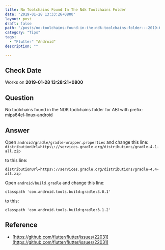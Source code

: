 ```yaml
---
title: No Toolchains Found In The Ndk Toolchains Folder
date: "2019-01-28 13:33:26+0800"
layout: post
draft: false
path: "/posts/no-toolchains-found-in-the-ndk-toolchains-folder---2019-01-28"
category: "Tips"
tags:
  - "Flutter" "Android"
description: ""

---
```


## Check Date

Works on **2019-01-28 13:28:21+0800**

## Question

No toolchains found in the NDK toolchains folder for ABI with prefix: mips64el-linux-android

## Answer

Open `android/gradle/gradle-wrapper.properties` and change this line:
`distributionUrl=https\://services.gradle.org/distributions/gradle-4.1-all.zip`

to this line:

`distributionUrl=https\://services.gradle.org/distributions/gradle-4.4-all.zip`

Open `android/build.gradle` and change this line:

`classpath 'com.android.tools.build:gradle:3.0.1'`

to this:

`classpath 'com.android.tools.build:gradle:3.1.2'`

## Reference

- [https://github.com/flutter/flutter/issues/22031](https://github.com/flutter/flutter/issues/22031)
